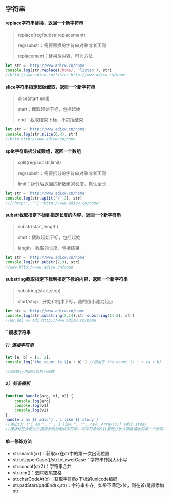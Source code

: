 ## 字符串

#### replace字符串替换，返回一个新字符串

> replace(reg/substr,replacement)
>
> reg/substr：需要替换的字符串对象或者正则
>
> replacement：替换后内容，可为方法

```javascript
let str = 'http://www.adicw.cn/home'
console.log(str.replace(/home/, 'listen'), str)
//http://www.adicw.cn/listen http://www.adicw.cn/home
```

#### slice字符串指定起始截取，返回一个新字符串

> slice(start,end)
>
> start：截取起始下标，包括起始
>
> end：截取结束下标，不包括结束

```javascript
let str = 'http://www.adicw.cn/home'
console.log(str.slice(0,4), str)
//http http://www.adicw.cn/home
```

#### split字符串拆分成数组，返回一个数组

> split(reg/substr,limit)
>
> reg/substr：需要拆分的字符串对象或者正则
>
> limit：拆分后返回的新数组的长度，默认全长

```javascript
let str = 'http://www.adicw.cn/home'
console.log(str.split('/',2), str)
//["http:", ""] "http://www.adicw.cn/home"
```

#### substr截取指定下标到指定长度的内容，返回一个新字符串

> substr(start,length)
>
> start：截取起始下标，包括起始
>
> length：截取的长度，包括结束

```javascript
let str = 'http://www.adicw.cn/home'
console.log(str.substr(7,3), str)	
//www http://www.adicw.cn/home
```

#### substring截取指定下标到指定下标的内容，返回一个新字符串

> substring(start,stop)
>
> start/stop：开始和结束下标，谁的值小谁为起点

```javascript
let str = 'http://www.adicw.cn/home'
console.log(str.substring(8,14),str.substring(14,8), str)	
//ww.adi ww.adi http://www.adicw.cn/home
```

#### ``模板字符串

##### 1）连接字符串

```javascript
let [a, b] = [1, 2];
console.log(`the count is ${a + b}`) //相当于'the count is ' + (a + b)

//同样${}内部可以执行函数
```

##### 2）标签模板

```javascript
function handle(arg, v1, v2) {
	console.log(arg)
	console.log(v1)
	console.log(v2)
}
handle`i am ${'adic'} , i like ${'study'}` 
//输出(3) ["i am ", " , i like ", "", raw: Array(3)] adic study
//模板标签会使方法接受参数时解析字符串，将字符串按${}截断并放入函数接收的第一个参数中(以数组的格式，如果字符串以${}结束，则会导致其多一个空字符串)，其他将${}内部以参数传入函数
```



#### 单一修饰方法

- str.search(xx)：获取xx在str中的第一次出现位置
- str.toUpperCase()/str.toLowerCase：字符串转换大/小写
- str.concat(str2)：字符串合并
- str.trim()：去除收尾空格
- str.charCodeAt(x)：获取字符串x下标的unicode编码
- str.padStart/padEnd(x,str)：字符串补齐，如果不满足x位，则在首/尾部添加str

